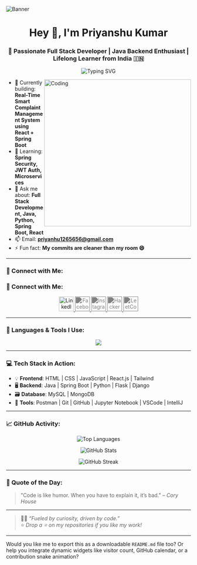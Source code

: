 ![Banner](https://github.com/user-attachments/assets/1025e167-bfaf-437a-a7bd-30cdc0302160)

<h1 align="center">Hey 👋, I'm Priyanshu Kumar</h1>
<h3 align="center">🚀 Passionate Full Stack Developer | Java Backend Enthusiast | Lifelong Learner from India 🇮🇳</h3>

<p align="center">
  <img src="https://readme-typing-svg.demolab.com?font=Fira+Code&pause=1000&color=F70000&center=true&vCenter=true&multiline=true&width=700&height=70&lines=Java+%7C+Spring+Boot+%7C+React+%7C+Python+%7C+Full-Stack-Developer;Problem+Solver+%F0%9F%A7%91%E2%80%8D%F0%9F%92%BB+%7C+Open+Source+Lover" alt="Typing SVG" />
</p>

<img align="right" alt="Coding" width="400" src="https://user-images.githubusercontent.com/55389276/140866485-8fb1c876-9a8f-4d6a-98dc-08c4981eaf70.gif" />

- 🔭 Currently building: **Real-Time Smart Complaint Management System using React + Spring Boot**
- 🌱 Learning: **Spring Security, JWT Auth, Microservices**
- 💬 Ask me about: **Full Stack Development, Java, Python, Spring Boot, React**
- 📫 Email: **priyanhu1265656@gmail.com**
- ⚡ Fun fact: **My commits are cleaner than my room 😄**

---

### 🤝 Connect with Me:
### 🤝 Connect with Me:
<p align="center">
  <a href="https://www.linkedin.com/in/priyanshukumar1265/" target="_blank">
    <img src="https://cdn.jsdelivr.net/gh/devicons/devicon/icons/linkedin/linkedin-original.svg" height="40" alt="LinkedIn" />
  </a>
  <a href="https://fb.com/priyanshu.singh" target="_blank">
    <img src="https://cdn.jsdelivr.net/npm/simple-icons@v9/icons/facebook.svg" height="40" alt="Facebook" style="filter: invert(0.5);" />
  </a>
  <a href="https://instagram.com/rajput.priyanshu___" target="_blank">
    <img src="https://cdn.jsdelivr.net/npm/simple-icons@v9/icons/instagram.svg" height="40" alt="Instagram" style="filter: invert(0.5);" />
  </a>
  <a href="https://www.hackerrank.com/priyanshukuma120" target="_blank">
    <img src="https://cdn.jsdelivr.net/npm/simple-icons@v9/icons/hackerrank.svg" height="40" alt="HackerRank" style="filter: invert(0.5);" />
  </a>
  <a href="https://leetcode.com/u/PriyAnshu1265/" target="_blank">
    <img src="https://cdn.jsdelivr.net/npm/simple-icons@v9/icons/leetcode.svg" height="40" alt="LeetCode" style="filter: invert(0.5);" />
  </a>
</p>

---

### 🧠 Languages & Tools I Use:
<p align="center">
  <img src="https://skillicons.dev/icons?i=html,css,js,react,java,spring,py,cpp,mysql,mongodb,flask,django,jupyter,git,github" />
</p>

---

### 💻 Tech Stack in Action:
- 💡 **Frontend**: HTML | CSS | JavaScript | React.js | Tailwind
- 🖥️ **Backend**: Java | Spring Boot | Python | Flask | Django
- 🗃️ **Database**: MySQL | MongoDB
- 🧪 **Tools**: Postman | Git | GitHub | Jupyter Notebook | VSCode | IntelliJ

---

### 📈 GitHub Activity:
<p align="center">
  <img src="https://github-readme-stats.vercel.app/api/top-langs?username=PriYanahsu&show_icons=true&locale=en&layout=compact&theme=radical" alt="Top Languages" />
</p>
<p align="center">
  <img src="https://github-readme-stats.vercel.app/api?username=PriYanahsu&show_icons=true&theme=radical&count_private=true" alt="GitHub Stats" />
</p>
<p align="center">
  <img src="https://github-readme-streak-stats.herokuapp.com/?user=PriYanahsu&theme=radical" alt="GitHub Streak" />
</p>

---

### 🧩 Quote of the Day:
> "Code is like humor. When you have to explain it, it’s bad." – *Cory House*

---

> 🧑‍💻 *“Fueled by curiosity, driven by code.”*  
> ⭐ *Drop a ⭐ on my repositories if you like my work!*

---

Would you like me to export this as a downloadable `README.md` file too? Or help you integrate dynamic widgets like visitor count, GitHub calendar, or a contribution snake animation?
